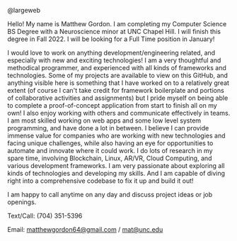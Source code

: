 @largeweb

Hello! My name is Matthew Gordon. I am completing my Computer Science BS Degree with a Neuroscience minor at UNC Chapel Hill. I will finish this degree in Fall 2022. I will be looking for a Full Time position in January!

I would love to work on anything development/engineering related, and especially with new and exciting technologies! I am a very thoughtful and methodical programmer, and experienced with all kinds of frameworks and technologies. Some of my projects are available to view on this GitHub, and anything visible here is something that I have worked on to a relatively great extent (of course I can't take credit for framework boilerplate and portions of collaborative activities and assignments) but I pride myself on being able to complete a proof-of-concept application from start to finish all on my own! I also enjoy working with others and communicate effectively in teams. I am most skilled working on web apps and some low level system programming, and have done a lot in between. I believe I can provide immense value for companies who are working with new technologies and facing unique challenges, while also having an eye for opportunities to automate and innovate where it could work. I do lots of research in my spare time, involving Blockchain, Linux, AR/VR, Cloud Computing, and various development frameworks. I am very passionate about exploring all kinds of technologies and developing my skills. And I am capable of diving right into a comprehensive codebase to fix it up and build it out!

I am happy to call anytime on any day and discuss project ideas or job openings.

Text/Call: (704) 351-5396

Email: matthewgordon64@gmail.com / mat@unc.edu
